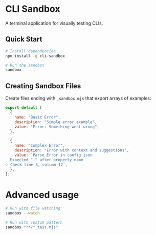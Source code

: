 # CLI Sandbox

A terminal application for visually testing CLIs.

## Quick Start

```bash
# Install dependencies
npm install -g cli-sandbox

# Run the sandbox
sandbox
```

## Creating Sandbox Files

Create files ending with `_sandbox.mjs` that export arrays of examples:

```javascript
export default [
  {
    name: "Basic Error",
    description: "Simple error example",
    value: "Error: Something went wrong",
  },

  {
    name: "Complex Error",
    description: "Error with context and suggestions",
    value: `Parse Error in config.json
  Expected ":" after property name
💡 Check line 3, column 12`,
  },
];
```

# Advanced usage

```bash
# Run with file watching
sandbox --watch

# Run with custom pattern
sandbox "**/*_test.mjs"
```

